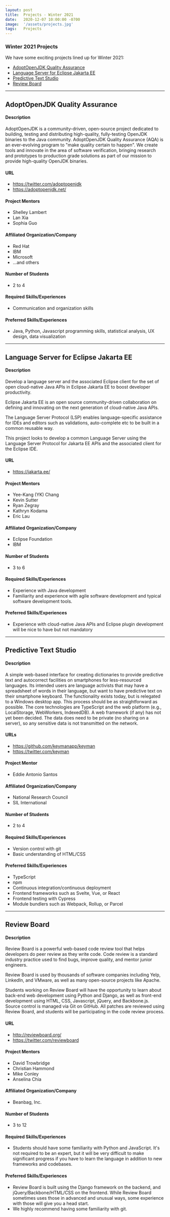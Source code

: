 ```yaml
---
layout: post
title:  Projects - Winter 2021 
date:   2020-12-07 10:00:00 -0700
image:  '/assets/projects.jpg'
tags:   Projects
---
```


### Winter 2021 Projects

We have some exciting projects lined up for Winter 2021:
- [AdoptOpenJDK Quality Assurance](#adoptopenjdk-quality-assurance)
- [Language Server for Eclipse Jakarta EE](#language-server-for-eclipse-jakarta-ee)
- [Predictive Text Studio](#predictive-text-studio)
- [Review Board](#review-board)

---

## AdoptOpenJDK Quality Assurance

#### Description
AdoptOpenJDK is a community-driven, open-source project dedicated to building, testing and distributing high-quality, fully-testing OpenJDK binaries to the Java community.  AdoptOpenJDK Quality Assurance (AQA) is an ever-evolving program to "make quality certain to happen".  We create tools and innovate in the area of software verification, bringing research and prototypes to production grade solutions as part of our mission to provide high-quality OpenJDK binaries.

#### URL
- <https://twitter.com/adoptopenjdk>
- <https://adoptopenjdk.net/>

#### Project Mentors
- Shelley Lambert
- Lan Xia
- Sophia Guo

#### Affiliated Organization/Company
- Red Hat
- IBM
- Microsoft
- ...and others

#### Number of Students
- 2 to 4

#### Required Skills/Experiences
- Communication and organization skills  

#### Preferred Skills/Experiences
- Java, Python, Javascript programming skills, statistical analysis, UX design, data visualization

---

## Language Server for Eclipse Jakarta EE

#### Description
Develop a language server and the associated Eclipse client for the set of open cloud-native Java APIs in Eclipse Jakarta EE to boost developer productivity.

Eclipse Jakarta EE is an open source community-driven collaboration on defining and innovating on the next generation of cloud-native Java APIs.

The Language Server Protocol (LSP) enables language-specific assistance for IDEs and editors such as validations, auto-complete etc to be built in a common reusable way.

This project looks to develop a common Language Server using the Language Server Protocol for Jakarta EE APIs and the associated client for the Eclipse IDE.

#### URL
- <https://jakarta.ee/>

#### Project Mentors
- Yee-Kang (YK) Chang
- Kevin Sutter
- Ryan Zegray
- Kathryn Kodama
- Eric Lau

#### Affiliated Organization/Company
- Eclipse Foundation
- IBM

#### Number of Students
- 3 to 6

#### Required Skills/Experiences
- Experience with Java development
- Familiarity and experience with agile software development and typical software development tools.

#### Preferred Skills/Experiences
- Experience with cloud-native Java APIs and Eclipse plugin development will be nice to have but not mandatory

---

## Predictive Text Studio

#### Description
A simple web-based interface for creating dictionaries to provide predictive text and autocorrect facilities on smartphones for less-resourced languages. Its intended users are language activists that may have a spreadsheet of words in their language, but want to have predictive text on their smartphone keyboard. The functionality exists today, but is relegated to a Windows desktop app. This process should be as straightforward as possible. The core technologies are TypeScript and the web platform (e.g., LocalStorage, WebWorkers, IndexedDB). A web framework (if any) has not yet been decided. The data does need to be private (no sharing on a server), so any sensitive data is not transmitted on the network.

#### URLs
- <https://github.com/keymanapp/keyman>
- <https://twitter.com/keyman>

#### Project Mentor
- Eddie Antonio Santos

#### Affiliated Organization/Company
- National Research Council
- SIL International

#### Number of Students
- 2 to 4

#### Required Skills/Experiences
- Version control with git
- Basic understanding of HTML/CSS

#### Preferred Skills/Experiences
- TypeScript
- npm
- Continuous integration/continuous deployment
- Frontend frameworks such as Svelte, Vue, or React
- Frontend testing with Cypress
- Module bundlers such as Webpack, Rollup, or Parcel

---

## Review Board

#### Description
Review Board is a powerful web-based code review tool that helps developers do peer review as they write code. Code review is a standard industry practice used to find bugs, improve quality, and mentor junior engineers.

Review Board is used by thousands of software companies including Yelp, LinkedIn, and VMware, as well as many open-source projects like Apache.

Students working on Review Board will have the opportunity to learn about back-end web development using Python and Django, as well as front-end development using HTML, CSS, Javascript, jQuery, and Backbone.js. Source control is managed via Git on GitHub. All patches are reviewed using Review Board, and students will be participating in the code review process.

#### URL
- <http://reviewboard.org/>
- <https://twitter.com/reviewboard>

#### Project Mentors
- David Trowbridge
- Christian Hammond
- Mike Conley
- Anselina Chia

#### Affiliated Organization/Company
- Beanbag, Inc.

#### Number of Students
- 3 to 12

#### Required Skills/Experiences
- Students should have some familiarity with Python and JavaScript. It's not required to be an expert, but it will be very difficult to make significant progress if you have to learn the language in addition to new frameworks and codebases.

#### Preferred Skills/Experiences
- Review Board is built using the Django framework on the backend, and jQuery/Backbone/HTML/CSS on the frontend. While Review Board sometimes uses those in advanced and unusual ways, some experience with those will give you a head start.
- We highly recommend having some familiarity with git.